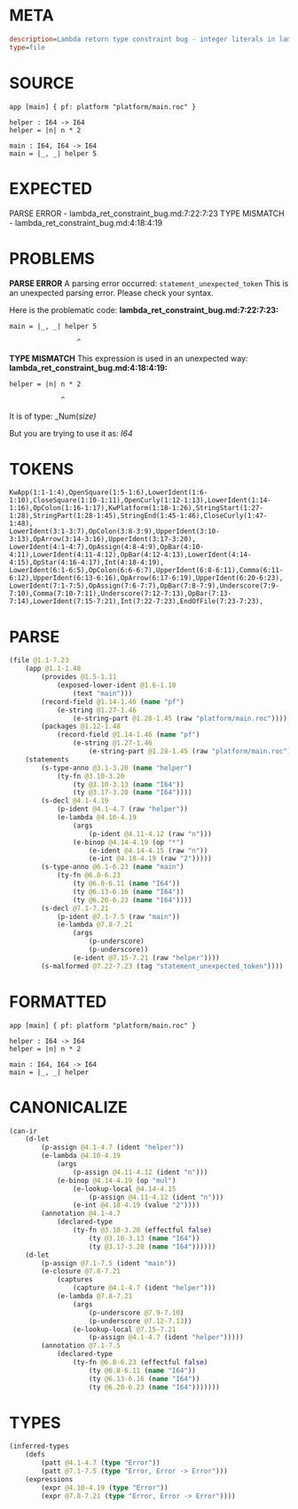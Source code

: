# META
~~~ini
description=Lambda return type constraint bug - integer literals in lambda bodies should be constrained by function signature
type=file
~~~
# SOURCE
~~~roc
app [main] { pf: platform "platform/main.roc" }

helper : I64 -> I64
helper = |n| n * 2

main : I64, I64 -> I64
main = |_, _| helper 5
~~~
# EXPECTED
PARSE ERROR - lambda_ret_constraint_bug.md:7:22:7:23
TYPE MISMATCH - lambda_ret_constraint_bug.md:4:18:4:19
# PROBLEMS
**PARSE ERROR**
A parsing error occurred: `statement_unexpected_token`
This is an unexpected parsing error. Please check your syntax.

Here is the problematic code:
**lambda_ret_constraint_bug.md:7:22:7:23:**
```roc
main = |_, _| helper 5
```
                     ^


**TYPE MISMATCH**
This expression is used in an unexpected way:
**lambda_ret_constraint_bug.md:4:18:4:19:**
```roc
helper = |n| n * 2
```
                 ^

It is of type:
    _Num(_size)_

But you are trying to use it as:
    _I64_

# TOKENS
~~~zig
KwApp(1:1-1:4),OpenSquare(1:5-1:6),LowerIdent(1:6-1:10),CloseSquare(1:10-1:11),OpenCurly(1:12-1:13),LowerIdent(1:14-1:16),OpColon(1:16-1:17),KwPlatform(1:18-1:26),StringStart(1:27-1:28),StringPart(1:28-1:45),StringEnd(1:45-1:46),CloseCurly(1:47-1:48),
LowerIdent(3:1-3:7),OpColon(3:8-3:9),UpperIdent(3:10-3:13),OpArrow(3:14-3:16),UpperIdent(3:17-3:20),
LowerIdent(4:1-4:7),OpAssign(4:8-4:9),OpBar(4:10-4:11),LowerIdent(4:11-4:12),OpBar(4:12-4:13),LowerIdent(4:14-4:15),OpStar(4:16-4:17),Int(4:18-4:19),
LowerIdent(6:1-6:5),OpColon(6:6-6:7),UpperIdent(6:8-6:11),Comma(6:11-6:12),UpperIdent(6:13-6:16),OpArrow(6:17-6:19),UpperIdent(6:20-6:23),
LowerIdent(7:1-7:5),OpAssign(7:6-7:7),OpBar(7:8-7:9),Underscore(7:9-7:10),Comma(7:10-7:11),Underscore(7:12-7:13),OpBar(7:13-7:14),LowerIdent(7:15-7:21),Int(7:22-7:23),EndOfFile(7:23-7:23),
~~~
# PARSE
~~~clojure
(file @1.1-7.23
	(app @1.1-1.48
		(provides @1.5-1.11
			(exposed-lower-ident @1.6-1.10
				(text "main")))
		(record-field @1.14-1.46 (name "pf")
			(e-string @1.27-1.46
				(e-string-part @1.28-1.45 (raw "platform/main.roc"))))
		(packages @1.12-1.48
			(record-field @1.14-1.46 (name "pf")
				(e-string @1.27-1.46
					(e-string-part @1.28-1.45 (raw "platform/main.roc"))))))
	(statements
		(s-type-anno @3.1-3.20 (name "helper")
			(ty-fn @3.10-3.20
				(ty @3.10-3.13 (name "I64"))
				(ty @3.17-3.20 (name "I64"))))
		(s-decl @4.1-4.19
			(p-ident @4.1-4.7 (raw "helper"))
			(e-lambda @4.10-4.19
				(args
					(p-ident @4.11-4.12 (raw "n")))
				(e-binop @4.14-4.19 (op "*")
					(e-ident @4.14-4.15 (raw "n"))
					(e-int @4.18-4.19 (raw "2")))))
		(s-type-anno @6.1-6.23 (name "main")
			(ty-fn @6.8-6.23
				(ty @6.8-6.11 (name "I64"))
				(ty @6.13-6.16 (name "I64"))
				(ty @6.20-6.23 (name "I64"))))
		(s-decl @7.1-7.21
			(p-ident @7.1-7.5 (raw "main"))
			(e-lambda @7.8-7.21
				(args
					(p-underscore)
					(p-underscore))
				(e-ident @7.15-7.21 (raw "helper"))))
		(s-malformed @7.22-7.23 (tag "statement_unexpected_token"))))
~~~
# FORMATTED
~~~roc
app [main] { pf: platform "platform/main.roc" }

helper : I64 -> I64
helper = |n| n * 2

main : I64, I64 -> I64
main = |_, _| helper

~~~
# CANONICALIZE
~~~clojure
(can-ir
	(d-let
		(p-assign @4.1-4.7 (ident "helper"))
		(e-lambda @4.10-4.19
			(args
				(p-assign @4.11-4.12 (ident "n")))
			(e-binop @4.14-4.19 (op "mul")
				(e-lookup-local @4.14-4.15
					(p-assign @4.11-4.12 (ident "n")))
				(e-int @4.18-4.19 (value "2"))))
		(annotation @4.1-4.7
			(declared-type
				(ty-fn @3.10-3.20 (effectful false)
					(ty @3.10-3.13 (name "I64"))
					(ty @3.17-3.20 (name "I64"))))))
	(d-let
		(p-assign @7.1-7.5 (ident "main"))
		(e-closure @7.8-7.21
			(captures
				(capture @4.1-4.7 (ident "helper")))
			(e-lambda @7.8-7.21
				(args
					(p-underscore @7.9-7.10)
					(p-underscore @7.12-7.13))
				(e-lookup-local @7.15-7.21
					(p-assign @4.1-4.7 (ident "helper")))))
		(annotation @7.1-7.5
			(declared-type
				(ty-fn @6.8-6.23 (effectful false)
					(ty @6.8-6.11 (name "I64"))
					(ty @6.13-6.16 (name "I64"))
					(ty @6.20-6.23 (name "I64")))))))
~~~
# TYPES
~~~clojure
(inferred-types
	(defs
		(patt @4.1-4.7 (type "Error"))
		(patt @7.1-7.5 (type "Error, Error -> Error")))
	(expressions
		(expr @4.10-4.19 (type "Error"))
		(expr @7.8-7.21 (type "Error, Error -> Error"))))
~~~
